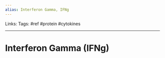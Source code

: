 ```yaml
---
alias: Interferon Gamma, IFNg
---
```


Links: 
Tags: #ref #protein #cytokines 

-----

# Interferon Gamma (IFNg)
